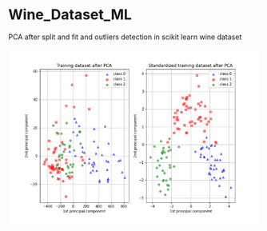 # Wine_Dataset_ML
 PCA after split and fit and outliers detection in scikit learn wine dataset

![PCA results](PCA.png)

